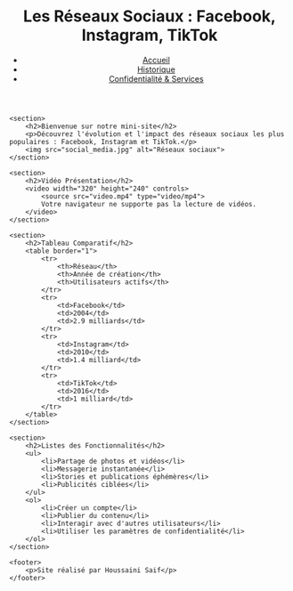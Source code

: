 <!DOCTYPE html>
<html lang="fr">
<head>
    <meta charset="UTF-8">
    <meta name="viewport" content="width=device-width, initial-scale=1.0">
    <title>Réseaux Sociaux</title>
    <link rel="stylesheet" href="styles.css">
</head>
<body>
    <header>
        <h1>Les Réseaux Sociaux : Facebook, Instagram, TikTok</h1>
        <nav>
            <ul>
                <li><a href="index.html">Accueil</a></li>
                <li><a href="historique.html">Historique</a></li>
                <li><a href="confidentialite.html">Confidentialité & Services</a></li>
            </ul>
        </nav>
    </header>
    
    <section>
        <h2>Bienvenue sur notre mini-site</h2>
        <p>Découvrez l'évolution et l'impact des réseaux sociaux les plus populaires : Facebook, Instagram et TikTok.</p>
        <img src="social_media.jpg" alt="Réseaux sociaux">
    </section>
    
    <section>
        <h2>Vidéo Présentation</h2>
        <video width="320" height="240" controls>
            <source src="video.mp4" type="video/mp4">
            Votre navigateur ne supporte pas la lecture de vidéos.
        </video>
    </section>
    
    <section>
        <h2>Tableau Comparatif</h2>
        <table border="1">
            <tr>
                <th>Réseau</th>
                <th>Année de création</th>
                <th>Utilisateurs actifs</th>
            </tr>
            <tr>
                <td>Facebook</td>
                <td>2004</td>
                <td>2.9 milliards</td>
            </tr>
            <tr>
                <td>Instagram</td>
                <td>2010</td>
                <td>1.4 milliard</td>
            </tr>
            <tr>
                <td>TikTok</td>
                <td>2016</td>
                <td>1 milliard</td>
            </tr>
        </table>
    </section>
    
    <section>
        <h2>Listes des Fonctionnalités</h2>
        <ul>
            <li>Partage de photos et vidéos</li>
            <li>Messagerie instantanée</li>
            <li>Stories et publications éphémères</li>
            <li>Publicités ciblées</li>
        </ul>
        <ol>
            <li>Créer un compte</li>
            <li>Publier du contenu</li>
            <li>Interagir avec d'autres utilisateurs</li>
            <li>Utiliser les paramètres de confidentialité</li>
        </ol>
    </section>
    
    <footer>
        <p>Site réalisé par Houssaini Saif</p>
    </footer>
</body>
</html>
